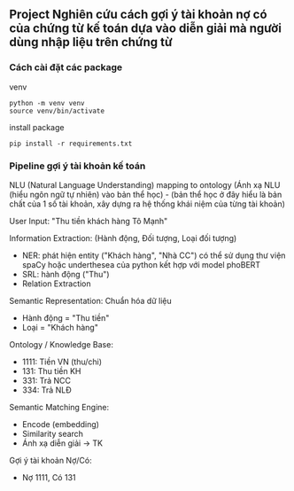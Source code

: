 ## Project Nghiên cứu cách gợi ý tài khoản nợ có của chứng từ kế toán dựa vào diễn giải mà người dùng nhập liệu trên chứng từ

### Cách cài đặt các package

venv

```
python -m venv venv
source venv/bin/activate
```

install package

```
pip install -r requirements.txt
```

### Pipeline gợi ý tài khoản kế toán

NLU (Natural Language Understanding) mapping to ontology
(Ánh xạ NLU (hiểu ngôn ngữ tự nhiên) vào bản thể học) - (bản thể học ở đây hiểu là bản chất của 1 số tài khoản, xây dựng ra hệ thống khái niệm của từng tài khoản)

User Input: "Thu tiền khách hàng Tô Mạnh"

Information Extraction: (Hành động, Đối tượng, Loại đối tượng)

- NER: phát hiện entity ("Khách hàng", "Nhà CC") có thể sử dụng thư viện spaCy hoặc underthesea của python kết hợp với model phoBERT
- SRL: hành động ("Thu")
- Relation Extraction

Semantic Representation: Chuẩn hóa dữ liệu

- Hành động = "Thu tiền"
- Loại = "Khách hàng"

Ontology / Knowledge Base:

- 1111: Tiền VN (thu/chi)
- 131: Thu tiền KH
- 331: Trả NCC
- 334: Trả NLĐ

Semantic Matching Engine:

- Encode (embedding)
- Similarity search
- Ánh xạ diễn giải → TK

Gợi ý tài khoản Nợ/Có:

- Nợ 1111, Có 131
